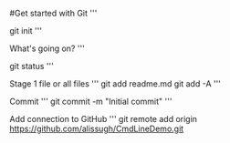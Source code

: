 #Get started with Git
'''

git init
'''

What's going on?
'''

git status
'''

Stage 1 file or all files
'''
git add readme.md
git add -A
'''

Commit
'''
git commit -m "Initial commit"
'''

Add connection to GitHub
'''
git remote add origin https://github.com/alissugh/CmdLineDemo.git